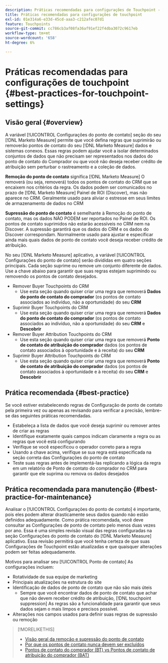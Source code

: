 ```yaml
---
description: Práticas recomendadas para configurações de Touchpoint - [!DNL Marketo Measure] - Documentação do produto
title: Práticas recomendadas para configurações de touchpoint
exl-id: 01e314a6-e33d-45cd-aaa3-c212afec07d1
feature: Touchpoints
source-git-commit: cc786cb3af08fa36af91ef22f4dba3072c9617eb
workflow-type: tm+mt
source-wordcount: '658'
ht-degree: 6%

---
```


# Práticas recomendadas para configurações de touchpoint {#best-practices-for-touchpoint-settings}

## Visão geral {#overview}

A variável [!UICONTROL Configurações do ponto de contato] seção do seu [!DNL Marketo Measure] permite que você defina regras que suprimirão ou removerão pontos de contato do seu [!DNL Marketo Measure] dados e sistemas conexos. Essas regras podem ajudar você a isolar determinados conjuntos de dados que não precisam ser representados nos dados do ponto de contato do Comprador ou que você não deseja receber crédito de atribuição sem perturbar o rastreamento e a coleção de dados.

**Remoção do ponto de contato** significa [!DNL Marketo Measure] O removerá (ou seja, removerá) todos os pontos de contato do CRM que se encaixem nos critérios da regra. Os dados podem ser comunicados no prazo de [!DNL Marketo Measure] Painel de ROI (Discover), mas não aparece no CRM. Geralmente usado para aliviar o estresse em seus limites de armazenamento de dados no CRM

**Supressão do ponto de contato** é semelhante à Remoção do ponto de contato, mas os dados NÃO PODEM ser reportados no Painel de ROI. Os pontos de contato suprimidos não estarão acessíveis no CRM nem na Discover. A supressão garantirá que os dados do CRM e os dados do Discover correspondam. Normalmente usado para ajustar e especificar ainda mais quais dados de ponto de contato você deseja receber crédito de atribuição.

No seu [!DNL Marketo Measure] aplicativo, a variável [!UICONTROL Configurações do ponto de contato] serão divididas em quatro seções principais. Cada seção suprime ou remove um conjunto diferente de dados. Use a chave abaixo para garantir que suas regras estejam suprimindo ou removendo os pontos de contato desejados.

* Remover Buyer Touchpoints do CRM
   * Use esta seção quando quiser criar uma regra que removerá **Dados do ponto de contato do comprador** (os pontos de contato associados ao indivíduo, não a oportunidade) do seu **CRM**
* Suprimir Buyer Touchpoints do CRM
   * Use esta seção quando quiser criar uma regra que removerá **Dados do ponto de contato do comprador** (os pontos de contato associados ao indivíduo, não a oportunidade) do seu **CRM** e **Descobrir**
* Remover Buyer Attribution Touchpoints do CRM
   * Use esta seção quando quiser criar uma regra que removerá **Ponto de contato de atribuição do comprador** dados (os pontos de contato associados à oportunidade e à receita) do seu **CRM**
* Suprimir Buyer Attribution Touchpoints do CRM
   * Use esta seção quando quiser criar uma regra que removerá **Ponto de contato de atribuição do comprador** dados (os pontos de contato associados à oportunidade e à receita) do seu **CRM** e **Descobrir**

## Prática recomendada {#best-practice}

Se você estiver estabelecendo regras de Configuração de ponto de contato pela primeira vez ou apenas as revisando para verificar a precisão, lembre-se das seguintes práticas recomendadas.

* Estabeleça a lista de dados que você deseja suprimir ou remover antes de criar as regras
* Identifique exatamente quais campos indicam claramente a regra ou as regras que você está configurando
* Verifique se você especificou o operador correto para a regra
* Usando a chave acima, verifique se sua regra está especificada na seção correta das Configurações do ponto de contato
* Teste suas regras antes de implementá-las replicando a lógica da regra em um relatório de Ponto de contato do comprador no CRM para garantir que ele suprima ou remova os dados desejados

## Prática recomendada para manutenção {#best-practice-for-maintenance}

Analisar o [!UICONTROL Configurações do ponto de contato] é importante, pois eles podem alterar drasticamente seus dados quando não estão definidos adequadamente. Como prática recomendada, você deve consultar as Configurações de ponto de contato pelo menos duas vezes por ano. Essa é uma simples revisão visual das regras configuradas na seção Configurações do ponto de contato do [!DNL Marketo Measure] aplicativo. Essa revisão permitirá que você tenha certeza de que suas Configurações de Touchpoint estão atualizadas e que quaisquer alterações podem ser feitas adequadamente.

Motivos para analisar seu [!UICONTROL Ponto de contato] As configurações incluem:

* Rotatividade de sua equipe de marketing
* Principais atualizações na estrutura do site
* Identificação de dados de ponto de contato que não são mais úteis
   * Sempre que você encontrar dados de ponto de contato que achar que não devem receber crédito de atribuição, [!DNL touchpoint suppression] As regras são a funcionalidade para garantir que seus dados sejam o mais limpos e precisos possível.
* Alterações nos campos usados para definir suas regras de supressão ou remoção

>[!MORELIKETHIS]
>
>* [Visão geral da remoção e supressão do ponto de contato](/help/advanced-marketo-measure-features/touchpoint-settings/touchpoint-removal-and-touchpoint-suppression.md)
>* [Por que os pontos de contato nunca devem ser excluídos](/help/advanced-marketo-measure-features/touchpoint-settings/why-you-should-never-delete-touchpoints.md)
>* [Pontos de contato do comprador (BT) vs Pontos de contato de atribuição do comprador (BAT)](/help/configuration-and-setup/getting-started-with-marketo-measure/difference-between-buyer-touchpoints-and-buyer-attribution-touchpoints.md)

